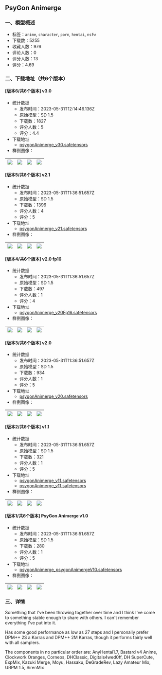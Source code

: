 ## PsyGon Animerge
### 一、模型概述

- 标签：`anime`, `character`, `porn`, `hentai`, `nsfw`
- 下载数：5255
- 收藏人数：976
- 评论人数：0
- 评分人数：13
- 评分：4.69

### 二、下载地址（共6个版本）

#### [版本6/共6个版本] v3.0

- 统计数据
  - 发布时间：2023-05-31T12:14:46.136Z
  - 原始模型：SD 1.5
  - 下载数：1827
  - 评分人数：5
  - 评分：4.4
- 下载地址
  - [psygonAnimerge_v30.safetensors](https://civitai.com/api/download/models/86206)
- 样例图像：

| <img src="https://image.civitai.com/xG1nkqKTMzGDvpLrqFT7WA/34bb7730-cead-4b80-8cd5-0e8ff9206d64/width=450/980362.jpeg" /> | <img src="https://image.civitai.com/xG1nkqKTMzGDvpLrqFT7WA/00f1c273-498d-4b2d-bce5-3cfd7ee5a974/width=450/980363.jpeg" /> | <img src="https://image.civitai.com/xG1nkqKTMzGDvpLrqFT7WA/6787e3c8-3be6-45bd-83a6-91b90f4fc87a/width=450/980364.jpeg" /> | <img src="https://image.civitai.com/xG1nkqKTMzGDvpLrqFT7WA/6a184401-a65d-4916-be6e-37b5f92d52ec/width=450/980369.jpeg" /> |
| ---- | ---- | ---- | ---- |

#### [版本5/共6个版本] v2.1

- 统计数据
  - 发布时间：2023-05-31T11:36:51.657Z
  - 原始模型：SD 1.5
  - 下载数：1396
  - 评分人数：4
  - 评分：5
- 下载地址
  - [psygonAnimerge_v21.safetensors](https://civitai.com/api/download/models/60760)
- 样例图像：

| <img src="https://image.civitai.com/xG1nkqKTMzGDvpLrqFT7WA/eef87ae9-08da-481e-aa68-b1386cbff5e9/width=450/665118.jpeg" /> | <img src="https://image.civitai.com/xG1nkqKTMzGDvpLrqFT7WA/eb708faf-a5cb-4235-9360-9ebf58e5edc7/width=450/665116.jpeg" /> | <img src="https://image.civitai.com/xG1nkqKTMzGDvpLrqFT7WA/eb404b99-b23a-4ae1-9801-292c8978452b/width=450/665120.jpeg" /> | <img src="https://image.civitai.com/xG1nkqKTMzGDvpLrqFT7WA/983272ee-c974-4a68-9f34-4ed40446c138/width=450/665121.jpeg" /> |
| ---- | ---- | ---- | ---- |

#### [版本4/共6个版本] v2.0 fp16

- 统计数据
  - 发布时间：2023-05-31T11:36:51.657Z
  - 原始模型：SD 1.5
  - 下载数：497
  - 评分人数：1
  - 评分：4
- 下载地址
  - [psygonAnimerge_v20Fp16.safetensors](https://civitai.com/api/download/models/58215)
- 样例图像：

| <img src="https://image.civitai.com/xG1nkqKTMzGDvpLrqFT7WA/5e5892f6-891a-4491-cfa6-8e5908745800/width=450/633453.jpeg" /> | <img src="https://image.civitai.com/xG1nkqKTMzGDvpLrqFT7WA/4d4fdbdb-e4b8-4000-738a-0e11be953000/width=450/633458.jpeg" /> | <img src="https://image.civitai.com/xG1nkqKTMzGDvpLrqFT7WA/cfae5dd5-4120-4521-62ce-b61b93fdd800/width=450/633456.jpeg" /> | <img src="https://image.civitai.com/xG1nkqKTMzGDvpLrqFT7WA/11dba309-2829-4f95-3486-e91f3c910800/width=450/633455.jpeg" /> |
| ---- | ---- | ---- | ---- |

#### [版本3/共6个版本] v2.0

- 统计数据
  - 发布时间：2023-05-31T11:36:51.657Z
  - 原始模型：SD 1.5
  - 下载数：934
  - 评分人数：1
  - 评分：5
- 下载地址
  - [psygonAnimerge_v20.safetensors](https://civitai.com/api/download/models/55627)
- 样例图像：

| <img src="https://image.civitai.com/xG1nkqKTMzGDvpLrqFT7WA/0260eca0-ad07-444e-6817-a2a5ffac2500/width=450/605217.jpeg" /> | <img src="https://image.civitai.com/xG1nkqKTMzGDvpLrqFT7WA/701540ef-3afc-4fd9-db20-263087194900/width=450/605222.jpeg" /> | <img src="https://image.civitai.com/xG1nkqKTMzGDvpLrqFT7WA/f13ec3dc-9d90-4801-fca5-beba0a20c100/width=450/605221.jpeg" /> | <img src="https://image.civitai.com/xG1nkqKTMzGDvpLrqFT7WA/9a446af9-c2f8-4513-2118-8f329309ee00/width=450/605219.jpeg" /> |
| ---- | ---- | ---- | ---- |

#### [版本2/共6个版本] v1.1

- 统计数据
  - 发布时间：2023-05-31T11:36:51.657Z
  - 原始模型：SD 1.5
  - 下载数：321
  - 评分人数：1
  - 评分：5
- 下载地址
  - [psygonAnimerge_v11.safetensors](https://civitai.com/api/download/models/50041)
  - [psygonAnimerge_v11.safetensors](https://civitai.com/api/download/models/50041?type=Model&format=SafeTensor&size=full&fp=fp32)
- 样例图像：

| <img src="https://image.civitai.com/xG1nkqKTMzGDvpLrqFT7WA/bea52ce9-a609-4ef2-52f4-26507b2e0c00/width=450/540826.jpeg" /> | <img src="https://image.civitai.com/xG1nkqKTMzGDvpLrqFT7WA/1e344242-6a4e-4855-d78f-a427c6b96700/width=450/539259.jpeg" /> | <img src="https://image.civitai.com/xG1nkqKTMzGDvpLrqFT7WA/313961f2-4975-4d06-fc91-963f8abddc00/width=450/539255.jpeg" /> | <img src="https://image.civitai.com/xG1nkqKTMzGDvpLrqFT7WA/ac9fbb3f-0880-4227-cc8a-0c0121ee4900/width=450/540825.jpeg" /> |
| ---- | ---- | ---- | ---- |

#### [版本1/共6个版本] PsyGon Animerge v1.0

- 统计数据
  - 发布时间：2023-05-31T11:36:51.657Z
  - 原始模型：SD 1.5
  - 下载数：280
  - 评分人数：1
  - 评分：5
- 下载地址
  - [psygonAnimerge_psygonAnimergeV10.safetensors](https://civitai.com/api/download/models/45674)
- 样例图像：

| <img src="https://image.civitai.com/xG1nkqKTMzGDvpLrqFT7WA/3c49c232-3b96-4a7c-1a59-f629d2f6a300/width=450/495823.jpeg" /> | <img src="https://image.civitai.com/xG1nkqKTMzGDvpLrqFT7WA/f99dcfbf-026c-4485-8e4b-d229b823d600/width=450/503797.jpeg" /> | <img src="https://image.civitai.com/xG1nkqKTMzGDvpLrqFT7WA/b779a83e-e23e-46ca-8ded-6cee76394000/width=450/495824.jpeg" /> | <img src="https://image.civitai.com/xG1nkqKTMzGDvpLrqFT7WA/851c6998-0a95-4084-a528-eb7e1c0c2e00/width=450/494741.jpeg" /> |
| ---- | ---- | ---- | ---- |


### 三、详情
<p>Something that I've been throwing together over time and I think I've come to something stable enough to share with others. I can't remember everything I've put into it.</p><p></p><p>Has some good performance as low as 27 steps and I personally prefer DPM++ 2S a Karras and DPM++ 2M Karras, though it performs fairly well with all samplers.</p><p></p><p>The components in no particular order are: AnyHentai1.7, Bastard v4 Anime, Clockwork Oranges, Corneos, DHClassic, Digitals4wed0ff, DH SuperCute, ExpMix, Kazuki Merge, Moyu, Hassaku, DeGradeRev, Lazy Amateur Mix, URPM 1.5, SirenMix</p>